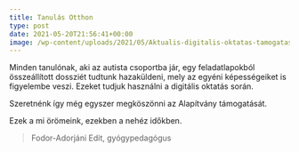 ```yaml
---
title: Tanulás Otthon
type: post
date: 2021-05-20T21:56:41+00:00
image: /wp-content/uploads/2021/05/Aktualis-digitalis-oktatas-tamogatasa.jpg
---
```

Minden tanulónak, aki az autista csoportba jár, egy feladatlapokból
összeállított dossziét tudtunk hazaküldeni, mely az egyéni képességeiket
is figyelembe veszi. Ezeket tudjuk használni a digitális oktatás során.

<!--more-->

Szeretnénk így még egyszer megköszönni az Alapítvány támogatását.

Ezek a mi örömeink, ezekben a nehéz időkben.
  
> Fodor-Adorjáni Edit, gyógypedagógus
